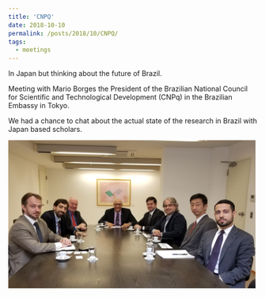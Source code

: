 ```yaml
---
title: 'CNPQ'
date: 2018-10-10
permalink: /posts/2018/10/CNPQ/
tags:
  - meetings
---
```


In Japan but thinking about the future of Brazil.

Meeting with Mario Borges the President of the Brazilian National Council for Scientific and Technological Development (CNPq) in the Brazilian Embassy in Tokyo. 

We had a chance to chat about the actual state of the research in Brazil with Japan based scholars.


<img src="/images/posts/2018-10-10/CNPQ.jpeg" width=500>